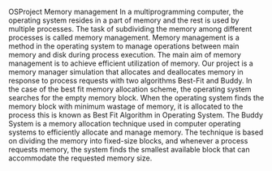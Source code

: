 OSProject
Memory management In a multiprogramming computer, the operating system resides in a part of memory and the rest is used by multiple processes. The task of subdividing the memory among different processes is called memory management. Memory management is a method in the operating system to manage operations between main memory and disk during process execution. The main aim of memory management is to achieve efficient utilization of memory. Our project is a memory manager simulation that allocates and deallocates memory in response to process requests with two algorithms Best-Fit and Buddy. In the case of the best fit memory allocation scheme, the operating system searches for the empty memory block. When the operating system finds the memory block with minimum wastage of memory, it is allocated to the process this is known as Best Fit Algorithm in Operating System. The Buddy System is a memory allocation technique used in computer operating systems to efficiently allocate and manage memory. The technique is based on dividing the memory into fixed-size blocks, and whenever a process requests memory, the system finds the smallest available block that can accommodate the requested memory size.

